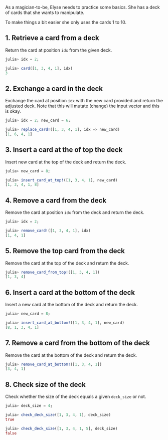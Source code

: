 As a magician-to-be, Elyse needs to practice some basics.
She has a deck of cards that she wants to manipulate.

To make things a bit easier she only uses the cards 1 to 10.

## 1. Retrieve a card from a deck

Return the card at position `idx` from the given deck.

```julia
julia> idx = 2;

julia> card([1, 3, 4, 1], idx)
3
```

## 2. Exchange a card in the deck

Exchange the card at position `idx` with the new card provided and return the adjusted deck.
Note that this will mutate (change) the input vector and this is okay.

```julia
julia> idx = 2; new_card = 6;

julia> replace_card!([1, 3, 4, 1], idx => new_card)
[1, 6, 4, 1]
```

## 3. Insert a card at the of top the deck

Insert new card at the top of the deck and return the deck.

```julia
julia> new_card = 8;

julia> insert_card_at_top!([1, 3, 4, 1], new_card)
[1, 3, 4, 1, 8]
```

## 4. Remove a card from the deck

Remove the card at position `idx` from the deck and return the deck.

```julia
julia> idx = 2;

julia> remove_card!([1, 3, 4, 1], idx)
[1, 4, 1]
```

## 5. Remove the top card from the deck

Remove the card at the top of the deck and return the deck.

```julia
julia> remove_card_from_top!([1, 3, 4, 1])
[1, 3, 4]
```

## 6. Insert a card at the bottom of the deck

Insert a new card at the bottom of the deck and return the deck.

```julia
julia> new_card = 8;

julia> insert_card_at_bottom!([1, 3, 4, 1], new_card)
[8, 1, 3, 4, 1]
```

## 7. Remove a card from the bottom of the deck

Remove the card at the bottom of the deck and return the deck.

```julia
julia> remove_card_at_bottom!([1, 3, 4, 1])
[3, 4, 1]
```

## 8. Check size of the deck

Check whether the size of the deck equals a given `deck_size` or not.

```julia
julia> deck_size = 4;

julia> check_deck_size([1, 3, 4, 1], deck_size)
true

julia> check_deck_size([1, 3, 4, 1, 5], deck_size)
false
```
